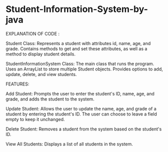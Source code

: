 # Student-Information-System-by-java

EXPLANATION OF CODE :

Student Class:
Represents a student with attributes id, name, age, and grade.
Contains methods to get and set these attributes, as well as a method to display student details.

StudentInformationSystem Class:
The main class that runs the program.
Uses an ArrayList to store multiple Student objects.
Provides options to add, update, delete, and view students.




FEATURES:

Add Student:
Prompts the user to enter the student's ID, name, age, and grade, and adds the student to the system.

Update Student:
Allows the user to update the name, age, and grade of a student by entering the student's ID.
The user can choose to leave a field empty to keep it unchanged.

Delete Student:
Removes a student from the system based on the student's ID.

View All Students:
Displays a list of all students in the system.